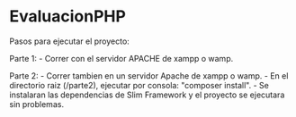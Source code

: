 # EvaluacionPHP

Pasos para ejecutar el proyecto:

Parte 1:
	- Correr con el servidor APACHE de xampp o wamp.

Parte 2:
	- Correr tambien en un servidor Apache de xampp o wamp.
	- En el directorio raiz (/parte2), ejecutar por consola: "composer install".
	- Se instalaran las dependencias de Slim Framework y el proyecto se ejecutara sin problemas.